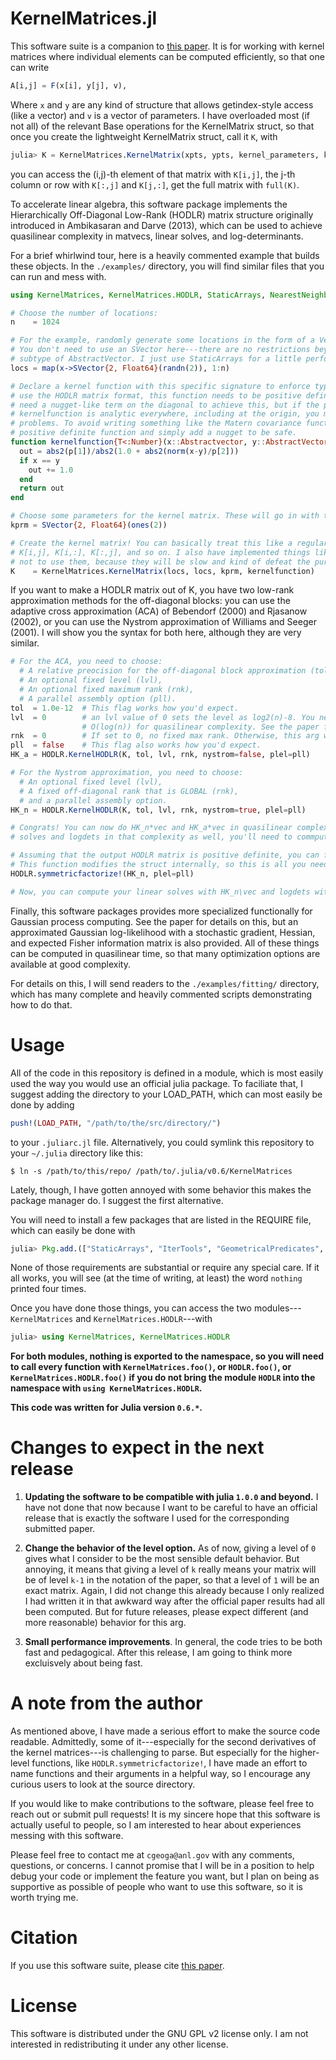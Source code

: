 
# KernelMatrices.jl

This software suite is a companion to [this paper](https://arxiv.org/abs/1808.03215). It is for
working with kernel matrices where individual elements can be computed efficiently, so that one can
write
```julia
A[i,j] = F(x[i], y[j], v),
```
Where `x` and `y` are any kind of structure that allows getindex-style access (like a vector) and
`v` is a vector of parameters.  I have overloaded most (if not all) of the relevant Base operations
for the KernelMatrix struct, so that once you create the lightweight KernelMatrix struct, call it
`K`, with 
```julia
julia> K = KernelMatrices.KernelMatrix(xpts, ypts, kernel_parameters, kernel_function)
```
you can access the (i,j)-th element of that matrix with `K[i,j]`, the j-th column or row with
`K[:,j]` and `K[j,:]`, get the full matrix with `full(K)`. 

To accelerate linear algebra, this software package implements the Hierarchically Off-Diagonal
Low-Rank (HODLR) matrix structure originally introduced in Ambikasaran and Darve (2013), which can
be used to achieve quasilinear complexity in matvecs, linear solves, and log-determinants.

For a brief whirlwind tour, here is a heavily commented example that builds these objects. In the
`./examples/` directory, you will find similar files that you can run and mess with.
```julia
using KernelMatrices, KernelMatrices.HODLR, StaticArrays, NearestNeighbors

# Choose the number of locations:
n    = 1024

# For the example, randomly generate some locations in the form of a Vector{SVector{2, Float64}}.
# You don't need to use an SVector here---there are no restrictions beyond the locations being a
# subtype of AbstractVector. I just use StaticArrays for a little performance boost.
locs = map(x->SVector{2, Float64}(randn(2)), 1:n)

# Declare a kernel function with this specific signature to enforce type stability. If you want to
# use the HODLR matrix format, this function needs to be positive definite. It absolutely does NOT
# need a nugget-like term on the diagonal to achieve this, but if the positive definite
# kernelfunction is analytic everywhere, including at the origin, you may encounter some numerical
# problems. To avoid writing something like the Matern covariance function here, I pick a simpler
# positive definite function and simply add a nugget to be safe.
function kernelfunction{T<:Number}(x::Abstractvector, y::AbstractVector, p::AbstractVector{T})::T
  out = abs2(p[1])/abs2(1.0 + abs2(norm(x-y)/p[2]))
  if x == y
    out += 1.0
  end
  return out
end

# Choose some parameters for the kernel matrix. These will go in with the p argument in kernelfunction.
kprm = SVector{2, Float64}(ones(2))

# Create the kernel matrix! You can basically treat this like a regular array and do things like
# K[i,j], K[i,:], K[:,j], and so on. I also have implemented things like K*vec, but I encourage you
# not to use them, because they will be slow and kind of defeat the purpose.
K    = KernelMatrices.KernelMatrix(locs, locs, kprm, kernelfunction)
```

If you want to make a HODLR matrix out of K, you have two low-rank approximation methods for the
off-diagonal blocks: you can use the adaptive cross approximation (ACA) of Bebendorf (2000) and
Rjasanow (2002), or you can use the Nystrom approximation of Williams and Seeger (2001). I will show
you the syntax for both here, although they are very similar.

```julia
# For the ACA, you need to choose:
  # A relative preocision for the off-diagonal block approximation (tol),
  # An optional fixed level (lvl),
  # An optional fixed maximum rank (rnk),
  # A parallel assembly option (pll).
tol  = 1.0e-12  # This flag works how you'd expect.
lvl  = 0        # an lvl value of 0 sets the level as log2(n)-8. You need the level to grows as
                # O(log(n)) for quasilinear complexity. See the paper for details.
rnk  = 0        # If set to 0, no fixed max rank. Otherwise, this arg works as you'd expect.
pll  = false    # This flag also works how you'd expect.
HK_a = HODLR.KernelHODLR(K, tol, lvl, rnk, nystrom=false, plel=pll)

# For the Nystrom approximation, you need to choose:
  # An optional fixed level (lvl),
  # A fixed off-diagonal rank that is GLOBAL (rnk),
  # and a parallel assembly option.
HK_n = HODLR.KernelHODLR(K, tol, lvl, rnk, nystrom=true, plel=pll)

# Congrats! You can now do HK_n*vec and HK_a*vec in quasilinear complexity. If you want to do the
# solves and logdets in that complexity as well, you'll need to commpute the symmetrix factorization.

# Assuming that the output HODLR matrix is positive definite, you can factorize the matrix easily.
# This function modifies the struct internally, so this is all you need to do.
HODLR.symmetricfactorize!(HK_n, plel=pll)

# Now, you can compute your linear solves with HK_n\vec and logdets with logdet(HK_n).
```

Finally, this software packages provides more specialized functionally for Gaussian process
computing. See the paper for details on this, but an approximated Gaussian log-likelihood with a
stochastic gradient, Hessian, and expected Fisher information matrix is also provided. All of these
things can be computed in quasilinear time, so that many optimization options are available at good
complexity.

For details on this, I will send readers to the `./examples/fitting/` directory, which has many
complete and heavily commented scripts demonstrating how to do that.


# Usage

All of the code in this repository is defined in a module, which is most easily used the way you
would use an official julia package. To faciliate that, I suggest adding the directory to your
LOAD_PATH, which can most easily be done by adding
```julia
push!(LOAD_PATH, "/path/to/the/src/directory/")
```
to your `.juliarc.jl` file. Alternatively, you could symlink this repository to your `~/.julia`
directory like this:
```
$ ln -s /path/to/this/repo/ /path/to/.julia/v0.6/KernelMatrices
```
Lately, though, I have gotten annoyed with some behavior this makes the package manager do. I suggest
the first alternative.

You will need to install a few packages that are listed in the REQUIRE file, which can easily be done
with 
```julia
julia> Pkg.add.(["StaticArrays", "IterTools", "GeometricalPredicates", "NearestNeighbors"])
```
None of those requirements are substantial or require any special care. If it all works, you will see
(at the time of writing, at least) the word `nothing` printed four times.

Once you have done those things, you can access the two modules---`KernelMatrices` and
`KernelMatrices.HODLR`---with
```julia
julia> using KernelMatrices, KernelMatrices.HODLR
```
**For both modules, nothing is exported to the namespace, so you will need to call every function
with `KernelMatrices.foo()`, or `HODLR.foo()`, or `KernelMatrices.HODLR.foo()` if you do not bring
the module `HODLR` into the namespace with `using KernelMatrices.HODLR`.**

**This code was written for Julia version `0.6.*`.**


# Changes to expect in the next release

1. **Updating the software to be compatible with julia `1.0.0` and beyond.** I have not done
   that now because I want to be careful to have an official release that is exactly the software I
   used for the corresponding submitted paper.

2. **Change the behavior of the level option.** As of now, giving a level of `0` gives what I
   consider to be the most sensible default behavior. But annoying, it means that giving a level of
   `k` really means your matrix will be of level `k-1` in the notation of the paper, so that a level
   of `1` will be an exact matrix. Again, I did not change this already because I only realized I had 
   written it in that awkward way after the official paper results had all been computed. But for 
   future releases, please expect different (and more reasonable) behavior for this arg.

3. **Small performance improvements**. In general, the code tries to be both fast and
   pedagogical. After this release, I am going to think more excluisvely about being fast.


# A note from the author

As mentioned above, I have made a serious effort to make the source code readable. Admittedly, some
of it---especially for the second derivatives of the kernel matrices---is challenging to parse. But
especially for the higher-level functions, like `HODLR.symmetricfactorize!`, I have made an effort
to name functions and their arguments in a helpful way, so I encourage any curious users to look at
the source directory.

If you would like to make contributions to the software, please feel free to reach out or submit
pull requests! It is my sincere hope that this software is actually useful to people, so I am
interested to hear about experiences messing with this software.

Please feel free to contact me at `cgeoga@anl.gov` with any comments, questions, or concerns. I
cannot promise that I will be in a position to help debug your code or implement the feature you
want, but I plan on being as supportive as possible of people who want to use this software, so it
is worth trying me.


# Citation

If you use this software suite, please cite [this paper](https://arxiv.org/abs/1808.03215).


# License

This software is distributed under the GNU GPL v2 license only. I am not interested in
redistributing it under any other license.

